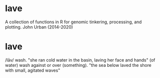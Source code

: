 # lave 
A collection of functions in R for genomic tinkering, processing, and plotting.
John Urban (2014-2020)


# lave
/lāv/
wash.
"she ran cold water in the basin, laving her face and hands"
(of water) wash against or over (something).
"the sea below laved the shore with small, agitated waves"
